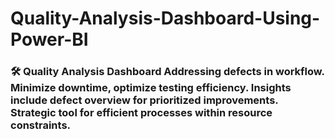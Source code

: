 # Quality-Analysis-Dashboard-Using-Power-BI
### 🛠️ Quality Analysis Dashboard  Addressing defects in workflow. Minimize downtime, optimize testing efficiency. Insights include defect overview for prioritized improvements. Strategic tool for efficient processes within resource constraints.
